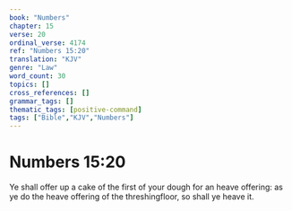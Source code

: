 ```yaml
---
book: "Numbers"
chapter: 15
verse: 20
ordinal_verse: 4174
ref: "Numbers 15:20"
translation: "KJV"
genre: "Law"
word_count: 30
topics: []
cross_references: []
grammar_tags: []
thematic_tags: [positive-command]
tags: ["Bible","KJV","Numbers"]
---
```


# Numbers 15:20

Ye shall offer up a cake of the first of your dough for an heave offering: as ye do the heave offering of the threshingfloor, so shall ye heave it.
